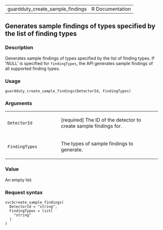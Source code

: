 <table style="width: 100%;">
<tbody>
<tr class="odd">
<td>guardduty_create_sample_findings</td>
<td style="text-align: right;">R Documentation</td>
</tr>
</tbody>
</table>

## Generates sample findings of types specified by the list of finding types

### Description

Generates sample findings of types specified by the list of finding
types. If 'NULL' is specified for `findingTypes`, the API generates
sample findings of all supported finding types.

### Usage

    guardduty_create_sample_findings(DetectorId, FindingTypes)

### Arguments

<table>
<colgroup>
<col style="width: 35%" />
<col style="width: 65%" />
</colgroup>
<tbody>
<tr class="odd">
<td><code
id="guardduty_create_sample_findings_:_DetectorId">DetectorId</code></td>
<td><p>[required] The ID of the detector to create sample findings
for.</p></td>
</tr>
<tr class="even">
<td><code
id="guardduty_create_sample_findings_:_FindingTypes">FindingTypes</code></td>
<td><p>The types of sample findings to generate.</p></td>
</tr>
</tbody>
</table>

### Value

An empty list.

### Request syntax

    svc$create_sample_findings(
      DetectorId = "string",
      FindingTypes = list(
        "string"
      )
    )
